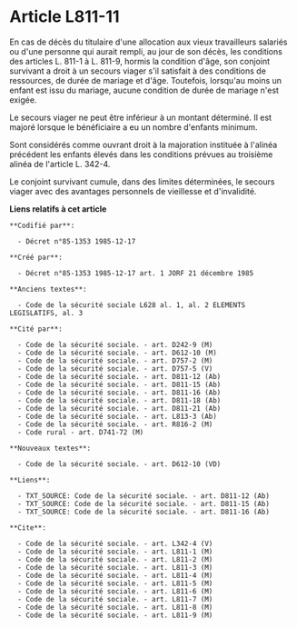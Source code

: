 # Article L811-11

En cas de décès du titulaire d'une allocation aux vieux travailleurs salariés ou d'une personne qui aurait rempli, au jour de
son décès, les conditions des articles L. 811-1 à L. 811-9, hormis la condition d'âge, son conjoint survivant a droit à un
secours viager s'il satisfait à des conditions de ressources, de durée de mariage et d'âge. Toutefois, lorsqu'au moins un
enfant est issu du mariage, aucune condition de durée de mariage n'est exigée. 

Le secours viager ne peut être inférieur à un montant déterminé. Il est majoré lorsque le bénéficiaire a eu un nombre
d'enfants minimum. 

Sont considérés comme ouvrant droit à la majoration instituée à l'alinéa précédent les enfants élevés dans les conditions
prévues au troisième alinéa de l'article L. 342-4. 

Le conjoint survivant cumule, dans des limites déterminées, le secours viager avec des avantages personnels de vieillesse et
d'invalidité.

**Liens relatifs à cet article**

	**Codifié par**:

	  - Décret n°85-1353 1985-12-17

	**Créé par**:

	  - Décret n°85-1353 1985-12-17 art. 1 JORF 21 décembre 1985

	**Anciens textes**:

	  - Code de la sécurité sociale L628 al. 1, al. 2 ELEMENTS LEGISLATIFS, al. 3

	**Cité par**:

	  - Code de la sécurité sociale. - art. D242-9 (M)
	  - Code de la sécurité sociale. - art. D612-10 (M)
	  - Code de la sécurité sociale. - art. D757-2 (M)
	  - Code de la sécurité sociale. - art. D757-5 (V)
	  - Code de la sécurité sociale. - art. D811-12 (Ab)
	  - Code de la sécurité sociale. - art. D811-15 (Ab)
	  - Code de la sécurité sociale. - art. D811-16 (Ab)
	  - Code de la sécurité sociale. - art. D811-18 (Ab)
	  - Code de la sécurité sociale. - art. D811-21 (Ab)
	  - Code de la sécurité sociale. - art. L813-3 (Ab)
	  - Code de la sécurité sociale. - art. R816-2 (M)
	  - Code rural - art. D741-72 (M)

	**Nouveaux textes**:

	  - Code de la sécurité sociale. - art. D612-10 (VD)

	**Liens**:

	  - TXT_SOURCE: Code de la sécurité sociale. - art. D811-12 (Ab)
	  - TXT_SOURCE: Code de la sécurité sociale. - art. D811-15 (Ab)
	  - TXT_SOURCE: Code de la sécurité sociale. - art. D811-16 (Ab)

	**Cite**:

	  - Code de la sécurité sociale. - art. L342-4 (V)
	  - Code de la sécurité sociale. - art. L811-1 (M)
	  - Code de la sécurité sociale. - art. L811-2 (M)
	  - Code de la sécurité sociale. - art. L811-3 (M)
	  - Code de la sécurité sociale. - art. L811-4 (M)
	  - Code de la sécurité sociale. - art. L811-5 (M)
	  - Code de la sécurité sociale. - art. L811-6 (M)
	  - Code de la sécurité sociale. - art. L811-7 (M)
	  - Code de la sécurité sociale. - art. L811-8 (M)
	  - Code de la sécurité sociale. - art. L811-9 (M)
